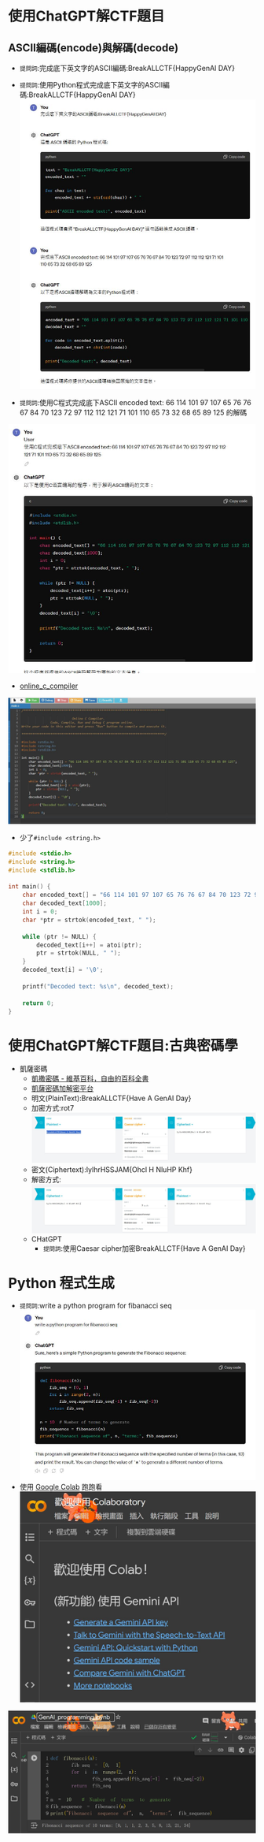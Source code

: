 # 使用ChatGPT解CTF題目
## ASCII編碼(encode)與解碼(decode)
- `提問詞`:完成底下英文字的ASCII編碼:BreakALLCTF{HappyGenAI DAY}
- `提問詞`:使用Python程式完成底下英文字的ASCII編碼:BreakALLCTF{HappyGenAI DAY}
![ChatGPT_decode_2.JPG](ChatGPT_decode_2.JPG)

- `提問詞`:使用C程式完成底下ASCII encoded text: 66 114 101 97 107 65 76 76 67 84 70 123 72 97 112 112 121 71 101 110 65 73 32 68 65 89 125 的解碼

![ChatGPT_decode_1.JPG](ChatGPT_decode_1.JPG)

- [online_c_compiler](https://www.onlinegdb.com/online_c_compiler)

![ChatGPT_decode_C.JPG](ChatGPT_decode_C.JPG)

- 少了`#include <string.h>`
```c
#include <stdio.h>
#include <string.h>
#include <stdlib.h>

int main() {
    char encoded_text[] = "66 114 101 97 107 65 76 76 67 84 70 123 72 97 112 112 121 71 101 110 65 73 32 68 65 89 125";
    char decoded_text[1000];
    int i = 0;
    char *ptr = strtok(encoded_text, " ");

    while (ptr != NULL) {
        decoded_text[i++] = atoi(ptr);
        ptr = strtok(NULL, " ");
    }
    decoded_text[i] = '\0';

    printf("Decoded text: %s\n", decoded_text);

    return 0;
}
```
# 使用ChatGPT解CTF題目:古典密碼學
- 凱薩密碼
  - [凱撒密碼 - 維基百科，自由的百科全書](https://zh.wikipedia.org/zh-tw/%E5%87%B1%E6%92%92%E5%AF%86%E7%A2%BC)
  - [凱薩密碼加解密平台](https://cryptii.com/pipes/caesar-cipher)
  - 明文(PlainText):BreakALLCTF{Have A GenAI Day}
  - 加密方式:rot7 
![Caesar_cipher_1](Caesar_cipher_1.JPG)
  - 密文(Ciphertext):IylhrHSSJAM{Ohcl H NluHP Khf}
  - 解密方式:
![Caesar_cipher_2](Caesar_cipher_2.JPG)
  - CHatGPT
    - `提問詞`:使用Caesar cipher加密BreakALLCTF{Have A GenAI Day} 


# Python 程式生成
- `提問詞`:write a python program for fibanacci seq
![ChatGPT_Python_1.JPG](ChatGPT_Python_1.JPG)
- 使用 [Google Colab](https://colab.research.google.com/#) 跑跑看
![Google_Colab](Google_Colab.JPG)

![ChatGPT_Python_2.JPG](ChatGPT_Python_2.JPG) 








